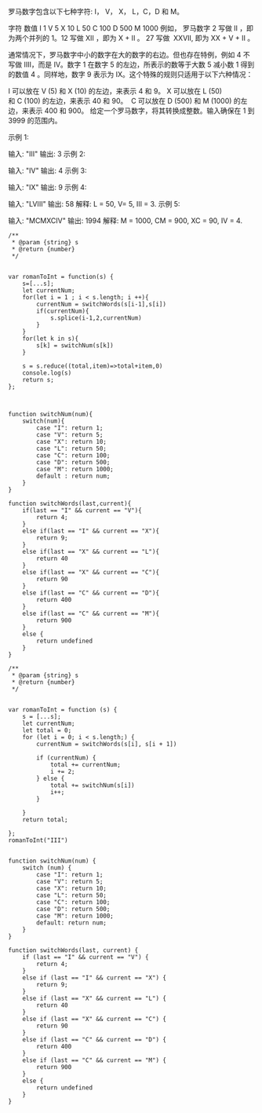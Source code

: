 罗马数字包含以下七种字符: I， V， X， L，C，D 和 M。

字符          数值
I             1
V             5
X             10
L             50
C             100
D             500
M             1000
例如， 罗马数字 2 写做 II ，即为两个并列的 1。12 写做 XII ，即为 X + II 。 27 写做  XXVII, 即为 XX + V + II 。

通常情况下，罗马数字中小的数字在大的数字的右边。但也存在特例，例如 4 不写做 IIII，而是 IV。数字 1 在数字 5 的左边，所表示的数等于大数 5 减小数 1 得到的数值 4 。同样地，数字 9 表示为 IX。这个特殊的规则只适用于以下六种情况：

I 可以放在 V (5) 和 X (10) 的左边，来表示 4 和 9。
X 可以放在 L (50) 和 C (100) 的左边，来表示 40 和 90。 
C 可以放在 D (500) 和 M (1000) 的左边，来表示 400 和 900。
给定一个罗马数字，将其转换成整数。输入确保在 1 到 3999 的范围内。

示例 1:

输入: "III"
输出: 3
示例 2:

输入: "IV"
输出: 4
示例 3:

输入: "IX"
输出: 9
示例 4:

输入: "LVIII"
输出: 58
解释: L = 50, V= 5, III = 3.
示例 5:

输入: "MCMXCIV"
输出: 1994
解释: M = 1000, CM = 900, XC = 90, IV = 4.

```
/**
 * @param {string} s
 * @return {number}
 */


var romanToInt = function(s) {
    s=[...s];
    let currentNum;
    for(let i = 1 ; i < s.length; i ++){
        currentNum = switchWords(s[i-1],s[i])
        if(currentNum){
            s.splice(i-1,2,currentNum)
        }
    }
    for(let k in s){
        s[k] = switchNum(s[k])
    }
    
    s = s.reduce((total,item)=>total+item,0)
    console.log(s)
    return s;
};



function switchNum(num){
    switch(num){
        case "I": return 1;
        case "V": return 5;
        case "X": return 10;
        case "L": return 50;
        case "C": return 100;
        case "D": return 500;
        case "M": return 1000;
        default : return num;
    }
}

function switchWords(last,current){
    if(last == "I" && current == "V"){
        return 4;
    }
    else if(last == "I" && current == "X"){
        return 9;
    }
    else if(last == "X" && current == "L"){
        return 40
    }
    else if(last == "X" && current == "C"){
        return 90
    }
    else if(last == "C" && current == "D"){
        return 400
    }
    else if(last == "C" && current == "M"){
        return 900
    }
    else {
        return undefined
    }
}
```


```
/**
 * @param {string} s
 * @return {number}
 */


var romanToInt = function (s) {
    s = [...s];
    let currentNum;
    let total = 0;
    for (let i = 0; i < s.length;) {
        currentNum = switchWords(s[i], s[i + 1])

        if (currentNum) {
            total += currentNum;
            i += 2;
        } else {
            total += switchNum(s[i])
            i++;
        }

    }
    return total;

};
romanToInt("III")


function switchNum(num) {
    switch (num) {
        case "I": return 1;
        case "V": return 5;
        case "X": return 10;
        case "L": return 50;
        case "C": return 100;
        case "D": return 500;
        case "M": return 1000;
        default: return num;
    }
}

function switchWords(last, current) {
    if (last == "I" && current == "V") {
        return 4;
    }
    else if (last == "I" && current == "X") {
        return 9;
    }
    else if (last == "X" && current == "L") {
        return 40
    }
    else if (last == "X" && current == "C") {
        return 90
    }
    else if (last == "C" && current == "D") {
        return 400
    }
    else if (last == "C" && current == "M") {
        return 900
    }
    else {
        return undefined
    }
}

```